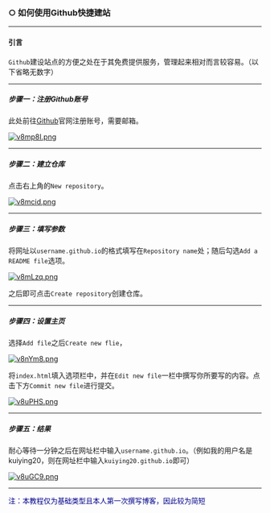 ### **○** 如何使用Github快捷建站

-----

#### 引言
`Github`建设站点的方便之处在于其免费提供服务，管理起来相对而言较容易。（以下省略无数字）

-----

##### 步骤一：注册Github账号

此处前往[Github](https://github.com)官网注册账号，需要邮箱。

[![v8mp8I.png](https://s1.ax1x.com/2022/08/10/v8mp8I.png)](https://imgtu.com/i/v8mp8I)

-----

##### 步骤二：建立仓库

点击右上角的`New repository`。

[![v8mcid.png](https://s1.ax1x.com/2022/08/10/v8mcid.png)](https://imgtu.com/i/v8mcid)

-----

##### 步骤三：填写参数

将网址以`username.github.io`的格式填写在`Repository name`处；随后勾选`Add a README file`选项。

[![v8mLzq.png](https://s1.ax1x.com/2022/08/11/v8mLzq.png)](https://imgtu.com/i/v8mLzq)

之后即可点击`Create repository`创建仓库。

-----

##### 步骤四：设置主页

选择`Add file`之后`Create new flie`，

[![v8nYm8.png](https://s1.ax1x.com/2022/08/11/v8nYm8.png)](https://imgtu.com/i/v8nYm8)

将`index.html`填入选项栏中，并在`Edit new file`一栏中撰写你所要写的内容。点击下方`Commit new file`进行提交。

[![v8uPHS.png](https://s1.ax1x.com/2022/08/11/v8uPHS.png)](https://imgtu.com/i/v8uPHS)

-----

##### 步骤五：结果

耐心等待一分钟之后在网址栏中输入`username.github.io`。（例如我的用户名是kuiying20，则在网址栏中输入`kuiying20.github.io`即可）

[![v8uGC9.png](https://s1.ax1x.com/2022/08/11/v8uGC9.png)](https://imgtu.com/i/v8uGC9)

-----

<font color=#00008B>注：本教程仅为基础类型且本人第一次撰写博客，因此较为简短</font>

